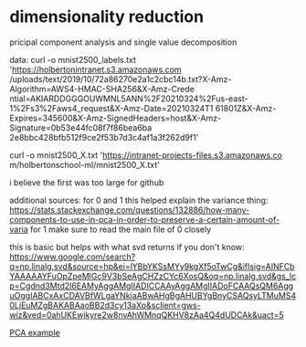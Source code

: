 # dimensionality reduction


pricipal component analysis and single value decomposition

data:
curl -o mnist2500_labels.txt 'https://holbertonintranet.s3.amazonaws.com
/uploads/text/2019/10/72a86270e2a1c2cbc14b.txt?X-Amz-Algorithm=AWS4-HMAC-SHA256&X-Amz-Crede
ntial=AKIARDDGGGOUWMNL5ANN%2F20210324%2Fus-east-1%2Fs3%2Faws4_request&X-Amz-Date=20210324T1
61801Z&X-Amz-Expires=345600&X-Amz-SignedHeaders=host&X-Amz-Signature=0b53e44fc08f7f86bea6ba
2e8bbc428bfb512f9ce2f53b7d3c4af1a3f262d9f1'

curl -o mnist2500_X.txt 'https://intranet-projects-files.s3.amazonaws.co
m/holbertonschool-ml/mnist2500_X.txt'

i believe the first was too large for github


additional sources:
for 0 and 1 this helped explain the variance thing:
https://stats.stackexchange.com/questions/132886/how-many-components-to-use-in-pca-in-order-to-preserve-a-certain-amount-of-varia
for 1 make sure to read the main file of 0 closely

this is basic but helps with what svd returns if you don't know:
https://www.google.com/search?q=np.linalg.svd&source=hp&ei=lYBbYKSsMYy9kgXf5oTwCg&iflsig=AINFCbYAAAAAYFuOpZpeMlGc9V3bSeAgCHZzCYc6XosQ&oq=np.linalg.svd&gs_lcp=Cgdnd3Mtd2l6EAMyAggAMgIIADICCAAyAggAMgIIADoFCAAQsQM6AgguOggIABCxAxCDAVBfWLgaYNkjaABwAHgBgAHUBYgBnyCSAQsyLTMuMS40LjEuMZgBAKABAaoBB2d3cy13aXo&sclient=gws-wiz&ved=0ahUKEwjkyre2w8nvAhWMnqQKHV8zAa4Q4dUDCAk&uact=5

[PCA example](https://scikit-learn.org/stable/auto_examples/decomposition/plot_pca_iris.html)
